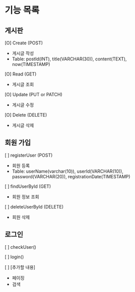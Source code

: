 # 기능 목록

## 게시판

[O] Create (POST)
- 게시글 작성
- Table: postId(INT), title(VARCHAR(30)), content(TEXT), now(TIMESTAMP)

[O] Read (GET)
- 게시글 조회

[O] Update (PUT or PATCH)
- 게시글 수정

[O] Delete (DELETE)
- 게시글 삭제


## 회원 가입

[ ] registerUser (POST)
- 회원 등록
- Table: userName(varchar(10)), userId(VARCHAR(10)), password(VARCHAR(20)), registrationDate(TIMESTAMP)

[ ] findUserById (GET)
- 회원 정보 조회

[ ] deleteUserById (DELETE)
- 회원 삭제

## 로그인

[ ] checkUser()

[ ] login()

[ ] 
[추가할 내용]
- 페이징
- 검색

